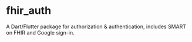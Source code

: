# fhir_auth
A Dart/Flutter package for authorization &amp; authentication, includes SMART on FHIR and Google sign-in.
